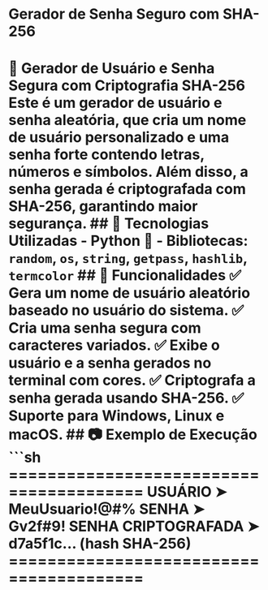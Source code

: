 # Gerador de Senha Seguro com SHA-256
 # 🔐 Gerador de Usuário e Senha Segura com Criptografia SHA-256    Este é um **gerador de usuário e senha aleatória**, que cria um nome de usuário personalizado e uma senha forte contendo letras, números e símbolos. Além disso, a senha gerada é **criptografada com SHA-256**, garantindo maior segurança.    ## 🚀 Tecnologias Utilizadas   - **Python** 🐍   - **Bibliotecas:** `random`, `os`, `string`, `getpass`, `hashlib`, `termcolor`    ## 📌 Funcionalidades   ✅ Gera um nome de usuário aleatório baseado no usuário do sistema.   ✅ Cria uma senha segura com caracteres variados.   ✅ Exibe o usuário e a senha gerados no terminal com cores.   ✅ Criptografa a senha gerada usando **SHA-256**.   ✅ Suporte para Windows, Linux e macOS.    ## 📷 Exemplo de Execução    ```sh ========================================  USUÁRIO ➤  MeuUsuario!@#%    SENHA ➤  Gv2f#9!    SENHA CRIPTOGRAFADA ➤  d7a5f1c... (hash SHA-256) ========================================
